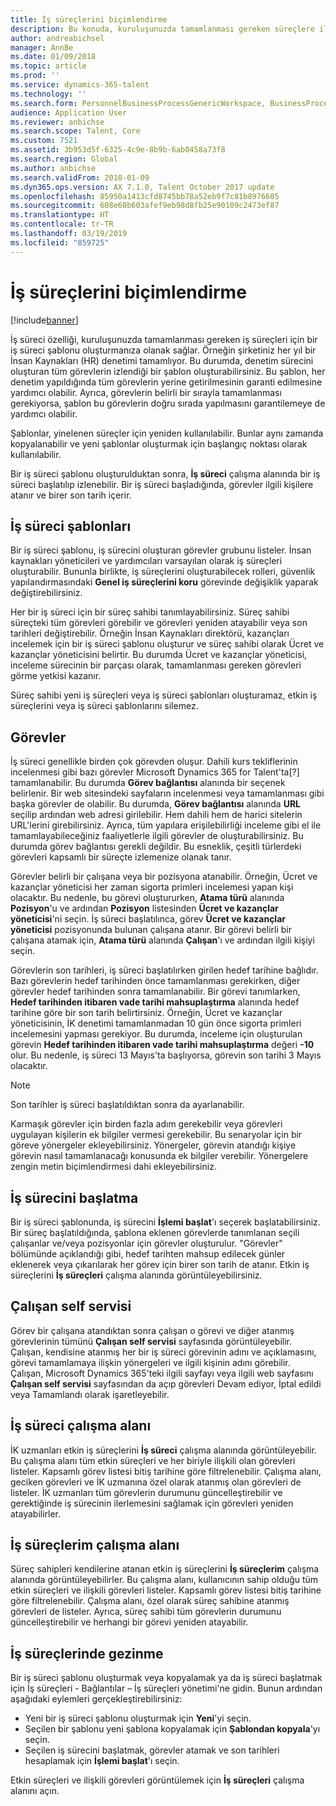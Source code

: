 ```yaml
---
title: İş süreçlerini biçimlendirme
description: Bu konuda, kuruluşunuzda tamamlanması gereken süreçlere ilişkin bir iş süreci şablonu oluşturmak için İş süreci özelliğini nasıl kullanabileceğiniz açıklanmaktadır.
author: andreabichsel
manager: AnnBe
ms.date: 01/09/2018
ms.topic: article
ms.prod: ''
ms.service: dynamics-365-talent
ms.technology: ''
ms.search.form: PersonnelBusinessProcessGenericWorkspace, BusinessProcessGenericTemplateListpage, BusinessProcessGenericMyTemplates, BusinessProcessGroupAssignment
audience: Application User
ms.reviewer: anbichse
ms.search.scope: Talent, Core
ms.custom: 7521
ms.assetid: 3b953d5f-6325-4c9e-8b9b-6ab0458a73f8
ms.search.region: Global
ms.author: anbichse
ms.search.validFrom: 2018-01-09
ms.dyn365.ops.version: AX 7.1.0, Talent October 2017 update
ms.openlocfilehash: 85950a1413cfd8745bb78a52eb9f7c81b8976605
ms.sourcegitcommit: 608e68b603afef9eb98d8fb25e90109c2473ef87
ms.translationtype: HT
ms.contentlocale: tr-TR
ms.lasthandoff: 03/19/2019
ms.locfileid: "859725"
---
```

# <a name="formalize-business-processes"></a>İş süreçlerini biçimlendirme

[!include[banner](includes/banner.md)]

İş süreci özelliği, kuruluşunuzda tamamlanması gereken iş süreçleri için bir iş süreci şablonu oluşturmanıza olanak sağlar. Örneğin şirketiniz her yıl bir İnsan Kaynakları (HR) denetimi tamamlıyor. Bu durumda, denetim sürecini oluşturan tüm görevlerin izlendiği bir şablon oluşturabilirsiniz. Bu şablon, her denetim yapıldığında tüm görevlerin yerine getirilmesinin garanti edilmesine yardımcı olabilir. Ayrıca, görevlerin belirli bir sırayla tamamlanması gerekiyorsa, şablon bu görevlerin doğru sırada yapılmasını garantilemeye de yardımcı olabilir.

Şablonlar, yinelenen süreçler için yeniden kullanılabilir. Bunlar aynı zamanda kopyalanabilir ve yeni şablonlar oluşturmak için başlangıç noktası olarak kullanılabilir.

Bir iş süreci şablonu oluşturulduktan sonra, **İş süreci** çalışma alanında bir iş süreci başlatılıp izlenebilir. Bir iş süreci başladığında, görevler ilgili kişilere atanır ve birer son tarih içerir.

## <a name="business-process-templates"></a>İş süreci şablonları
Bir iş süreci şablonu, iş sürecini oluşturan görevler grubunu listeler. İnsan kaynakları yöneticileri ve yardımcıları varsayılan olarak iş süreçleri oluşturabilir. Bununla birlikte, iş süreçlerini oluşturabilecek rolleri, güvenlik yapılandırmasındaki **Genel iş süreçlerini koru** görevinde değişiklik yaparak değiştirebilirsiniz.

Her bir iş süreci için bir süreç sahibi tanımlayabilirsiniz. Süreç sahibi süreçteki tüm görevleri görebilir ve görevleri yeniden atayabilir veya son tarihleri değiştirebilir. Örneğin İnsan Kaynakları direktörü, kazançları incelemek için bir iş süreci şablonu oluşturur ve süreç sahibi olarak Ücret ve kazançlar yöneticisini belirtir. Bu durumda Ücret ve kazançlar yöneticisi, inceleme sürecinin bir parçası olarak, tamamlanması gereken görevleri görme yetkisi kazanır.

Süreç sahibi yeni iş süreçleri veya iş süreci şablonları oluşturamaz, etkin iş süreçlerini veya iş süreci şablonlarını silemez.

## <a name="tasks"></a>Görevler
İş süreci genellikle birden çok görevden oluşur. Dahili kurs tekliflerinin incelenmesi gibi bazı görevler Microsoft Dynamics 365 for Talent'ta[?] tamamlanabilir. Bu durumda **Görev bağlantısı** alanında bir seçenek belirlenir. Bir web sitesindeki sayfaların incelenmesi veya tamamlanması gibi başka görevler de olabilir. Bu durumda, **Görev bağlantısı** alanında **URL** seçilip ardından web adresi girilebilir. Hem dahili hem de harici sitelerin URL'lerini girebilirsiniz. Ayrıca, tüm yapılara erişilebilirliği inceleme gibi el ile tamamlayabileceğiniz faaliyetlerle ilgili görevler de oluşturabilirsiniz. Bu durumda görev bağlantısı gerekli değildir. Bu esneklik, çeşitli türlerdeki görevleri kapsamlı bir süreçte izlemenize olanak tanır.

Görevler belirli bir çalışana veya bir pozisyona atanabilir. Örneğin, Ücret ve kazançlar yöneticisi her zaman sigorta primleri incelemesi yapan kişi olacaktır. Bu nedenle, bu görevi oluştururken, **Atama türü** alanında **Pozisyon**'u ve ardından **Pozisyon** listesinden **Ücret ve kazançlar yöneticisi**'ni seçin. İş süreci başlatılınca, görev **Ücret ve kazançlar yöneticisi** pozisyonunda bulunan çalışana atanır. Bir görevi belirli bir çalışana atamak için, **Atama türü** alanında **Çalışan**'ı ve ardından ilgili kişiyi seçin.

Görevlerin son tarihleri, iş süreci başlatılırken girilen hedef tarihine bağlıdır. Bazı görevlerin hedef tarihinden önce tamamlanması gerekirken, diğer görevler hedef tarihinden sonra tamamlanabilir. Bir görevi tanımlarken, **Hedef tarihinden itibaren vade tarihi mahsuplaştırma** alanında hedef tarihine göre bir son tarih belirtirsiniz. Örneğin, Ücret ve kazançlar yöneticisinin, İK denetimi tamamlanmadan 10 gün önce sigorta primleri incelemesini yapması gerekiyor. Bu durumda, inceleme için oluşturulan görevin **Hedef tarihinden itibaren vade tarihi mahsuplaştırma** değeri **-10** olur. Bu nedenle, iş süreci 13 Mayıs'ta başlıyorsa, görevin son tarihi 3 Mayıs olacaktır.

> [!NOTE]
> Son tarihler iş süreci başlatıldıktan sonra da ayarlanabilir.

Karmaşık görevler için birden fazla adım gerekebilir veya görevleri uygulayan kişilerin ek bilgiler vermesi gerekebilir. Bu senaryolar için bir göreve yönergeler ekleyebilirsiniz. Yönergeler, görevin atandığı kişiye görevin nasıl tamamlanacağı konusunda ek bilgiler verebilir. Yönergelere zengin metin biçimlendirmesi dahi ekleyebilirsiniz.

## <a name="starting-a-business-process"></a>İş sürecini başlatma
Bir iş süreci şablonunda, iş sürecini **İşlemi başlat**'ı seçerek başlatabilirsiniz. Bir süreç başlatıldığında, şablona eklenen görevlerde tanımlanan seçili çalışanlar ve/veya pozisyonlar için görevler oluşturulur. "Görevler" bölümünde açıklandığı gibi, hedef tarihten mahsup edilecek günler eklenerek veya çıkarılarak her görev için birer son tarih de atanır. Etkin iş süreçlerini **İş süreçleri** çalışma alanında görüntüleyebilirsiniz.

## <a name="employee-self-service"></a>Çalışan self servisi
Görev bir çalışana atandıktan sonra çalışan o görevi ve diğer atanmış görevlerinin tümünü **Çalışan self servisi** sayfasında görüntüleyebilir. Çalışan, kendisine atanmış her bir iş süreci görevinin adını ve açıklamasını, görevi tamamlamaya ilişkin yönergeleri ve ilgili kişinin adını görebilir. Çalışan, Microsoft Dynamics 365'teki ilgili sayfayı veya ilgili web sayfasını **Çalışan self servisi** sayfasından da açıp görevleri Devam ediyor, İptal edildi veya Tamamlandı olarak işaretleyebilir.

## <a name="business-process-workspace"></a>İş süreci çalışma alanı
İK uzmanları etkin iş süreçlerini **İş süreci** çalışma alanında görüntüleyebilir. Bu çalışma alanı tüm etkin süreçleri ve her biriyle ilişkili olan görevleri listeler. Kapsamlı görev listesi bitiş tarihine göre filtrelenebilir. Çalışma alanı, geciken görevleri ve İK uzmanına özel olarak atanmış olan görevleri de listeler. İK uzmanları tüm görevlerin durumunu güncelleştirebilir ve gerektiğinde iş sürecinin ilerlemesini sağlamak için görevleri yeniden atayabilirler.

## <a name="my-business-processes-workspace"></a>İş süreçlerim çalışma alanı
Süreç sahipleri kendilerine atanan etkin iş süreçlerini **İş süreçlerim** çalışma alanında görüntüleyebilirler. Bu çalışma alanı, kullanıcının sahip olduğu tüm etkin süreçleri ve ilişkili görevleri listeler. Kapsamlı görev listesi bitiş tarihine göre filtrelenebilir. Çalışma alanı, özel olarak süreç sahibine atanmış görevleri de listeler. Ayrıca, süreç sahibi tüm görevlerin durumunu güncelleştirebilir ve herhangi bir görevi yeniden atayabilir.

## <a name="navigating-business-processes"></a>İş süreçlerinde gezinme
Bir iş süreci şablonu oluşturmak veya kopyalamak ya da iş süreci başlatmak için İş süreçleri - Bağlantılar – İş süreçleri yönetimi'ne gidin. Bunun ardından aşağıdaki eylemleri gerçekleştirebilirsiniz:

- Yeni bir iş süreci şablonu oluşturmak için **Yeni**'yi seçin.
- Seçilen bir şablonu yeni şablona kopyalamak için **Şablondan kopyala**'yı seçin.
- Seçilen iş sürecini başlatmak, görevler atamak ve son tarihleri hesaplamak için **İşlemi başlat**'ı seçin.

Etkin süreçleri ve ilişkili görevleri görüntülemek için **İş süreçleri** çalışma alanını açın.

